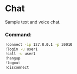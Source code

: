 # Chat

Sample text and voice chat.


### Command:
```sh
!connect -ip 127.0.0.1 -p 30010
!login -u user1
!call -u user1
!hangup
!logout
!disconnect
```